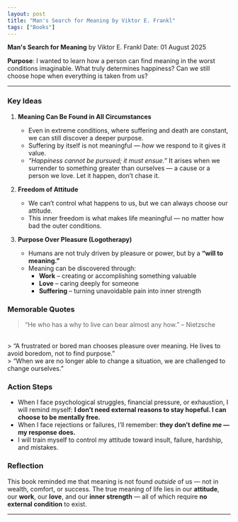 ```yaml
---
layout: post
title: "Man's Search for Meaning by Viktor E. Frankl"
tags: ["Books"]
---
```


**Man's Search for Meaning** by Viktor E. Frankl
Date: 01 August 2025

**Purpose**: I wanted to learn how a person can find meaning in the worst conditions imaginable. What truly determines happiness? Can we still choose hope when everything is taken from us?

---

### Key Ideas

1. **Meaning Can Be Found in All Circumstances**
   - Even in extreme conditions, where suffering and death are constant, we can still discover a deeper purpose.
   - Suffering by itself is not meaningful — *how* we respond to it gives it value.
   - *“Happiness cannot be pursued; it must ensue.”* It arises when we surrender to something greater than ourselves — a cause or a person we love. Let it happen, don’t chase it.

2. **Freedom of Attitude**
   - We can’t control what happens to us, but we can always choose our attitude.
   - This inner freedom is what makes life meaningful — no matter how bad the outer conditions.

3. **Purpose Over Pleasure (Logotherapy)**
   - Humans are not truly driven by pleasure or power, but by a **“will to meaning.”**
   - Meaning can be discovered through:
     - **Work** – creating or accomplishing something valuable
     - **Love** – caring deeply for someone
     - **Suffering** – turning unavoidable pain into inner strength


### Memorable Quotes

> “He who has a why to live can bear almost any how.” – Nietzsche
<br/>
> “A frustrated or bored man chooses pleasure over meaning. He lives to avoid boredom, not to find purpose.”

<br/>
> “When we are no longer able to change a situation, we are challenged to change ourselves.”


### Action Steps

- When I face psychological struggles, financial pressure, or exhaustion, I will remind myself: **I don’t need external reasons to stay hopeful. I can choose to be mentally free.**
- When I face rejections or failures, I’ll remember: **they don’t define me — my response does.**
- I will train myself to control my attitude toward insult, failure, hardship, and mistakes.

### Reflection

This book reminded me that meaning is not found *outside* of us — not in wealth, comfort, or success.
The true meaning of life lies in our **attitude**, our **work**, our **love**, and our **inner strength** — all of which require **no external condition** to exist.

---
